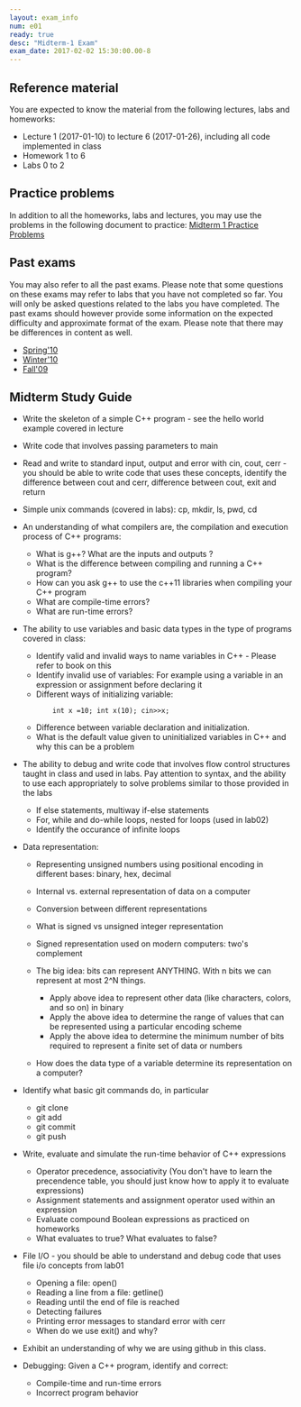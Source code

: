 ```yaml
---
layout: exam_info
num: e01
ready: true
desc: "Midterm-1 Exam"
exam_date: 2017-02-02 15:30:00.00-8
---
```


## Reference material
You are expected to know the material from the following lectures, labs and homeworks:

* Lecture 1 (2017-01-10) to lecture 6 (2017-01-26), including all code implemented in class
* Homework 1 to 6
* Labs 0 to 2

## Practice problems

In addition to all the homeworks, labs and lectures, you may use the problems in the following document to practice:
[Midterm 1 Practice Problems](https://docs.google.com/document/d/1-hpeFpfTvdcvNeTgvdJpWsLrkXrpdrq4-ZA1Dg7fC6w/edit?usp=sharing)

## Past exams
You may also refer to all the past exams. Please note that some questions on these exams may refer to labs that you have not completed so far. You will only be asked questions related to the labs you have completed. The past exams should however provide some information on the expected difficulty and approximate format of the exam. Please note that there may be differences in content as well.

* [Spring'10](http://www.cs.ucsb.edu/~pconrad/cs16/10S/exams/)
* [Winter'10](http://www.cs.ucsb.edu/~pconrad/cs16/10W/exams/)
* [Fall'09](http://www.cs.ucsb.edu/~pconrad/cs16/09F/exams)

## Midterm Study Guide

* Write the skeleton of a simple C++ program - see the hello world example covered in lecture
* Write code that involves passing parameters to main
* Read and write to standard input, output and error with cin, cout, cerr - you should be able to write code that uses these concepts, identify the difference between cout and cerr, difference between cout, exit and return 
* Simple unix commands (covered in labs): cp, mkdir, ls, pwd, cd
* An understanding of what compilers are, the compilation and execution process of C++ programs: 
	* What is g++? What are the inputs and outputs ?
	* What is the difference between compiling and running a C++ program?
	* How can you ask g++ to use the c++11 libraries when compiling your C++ program
	* What are compile-time errors?
	* What are run-time errors?
	
* The ability to use variables and basic data types in the type of programs covered in class:
	* Identify valid and invalid ways to name variables in C++ - Please refer to book on this
	* Identify invalid use of variables: For example using a variable in an expression or assignment before declaring it
	* Different ways of initializing variable: 
		```
			int x =10; int x(10); cin>>x;
		```
	* Difference between variable declaration and initialization.
	* What is the default value given to uninitialized variables in C++ and why this can be a problem

* The ability to debug and write code that involves flow control structures taught in class and used in labs. Pay attention to syntax, and the ability to use each appropriately to solve problems similar to those provided in the labs
	* If else statements, multiway if-else statements
	* For, while and do-while loops, nested for loops (used in lab02)
	* Identify the occurance of infinite loops

* Data representation:
	* Representing unsigned numbers using positional encoding in different bases: binary, hex, decimal 
	* Internal vs. external representation of data on a computer
	* Conversion between different representations
	* What is signed vs unsigned integer representation
	* Signed representation used on modern computers: two's complement
	* The big idea: bits can represent ANYTHING. With n bits we can represent at most 2^N things. 
		* Apply above idea to represent other data (like characters, colors, and so on) in binary
		* Apply the above idea to determine the range of values that can be represented using a particular encoding scheme
		* Apply the above idea to determine the minimum number of bits required to represent a finite set of data or numbers

	* How does the data type of a variable determine its representation on a computer?

* Identify what basic git commands do, in particular
	* git clone
	* git add
	* git commit
	* git push

* Write, evaluate and simulate the run-time behavior of C++ expressions
	* Operator precedence, associativity (You don't have to learn the precendence table, you should just know how to apply it to evaluate expressions)
	* Assignment statements and assignment operator used within an expression
	* Evaluate compound Boolean expressions as practiced on homeworks
	* What evaluates to true? What evaluates to false?

* File I/O - you should be able to understand and debug code that uses file i/o concepts from lab01
	* Opening a file: open()
	* Reading a line from a file: getline()
	* Reading until the end of file is reached
	* Detecting failures
	* Printing error messages to standard error with cerr
	* When do we use exit() and why?


* Exhibit an understanding of why we are using github in this class.
* Debugging: Given a C++ program, identify and correct:
	* Compile-time and run-time errors
	* Incorrect program behavior


